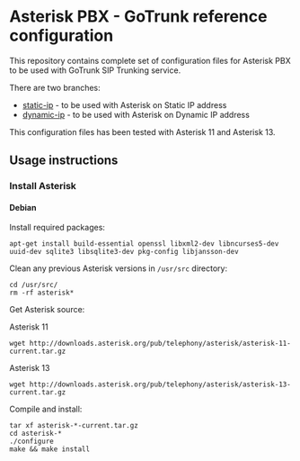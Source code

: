 # Asterisk PBX - GoTrunk reference configuration

This repository contains complete set of configuration files for Asterisk PBX to be used with GoTrunk SIP Trunking service.

There are two branches:

* [static-ip](https://github.com/GoTrunk/asterisk-config/tree/static-ip) - to be used with Asterisk on Static IP address
* [dynamic-ip](https://github.com/GoTrunk/asterisk-config/tree/dynamic-ip) - to be used with Asterisk on Dynamic IP address

This configuration files has been tested with Asterisk 11 and Asterisk 13.


## Usage instructions

### Install Asterisk

#### Debian

Install required packages:
```
apt-get install build-essential openssl libxml2-dev libncurses5-dev uuid-dev sqlite3 libsqlite3-dev pkg-config libjansson-dev
```

Clean any previous Asterisk versions in `/usr/src` directory:
```
cd /usr/src/
rm -rf asterisk*
```

Get Asterisk source:

Asterisk 11
```
wget http://downloads.asterisk.org/pub/telephony/asterisk/asterisk-11-current.tar.gz
```

Asterisk 13
```
wget http://downloads.asterisk.org/pub/telephony/asterisk/asterisk-13-current.tar.gz
```


Compile and install:
```
tar xf asterisk-*-current.tar.gz
cd asterisk-*
./configure
make && make install
```
